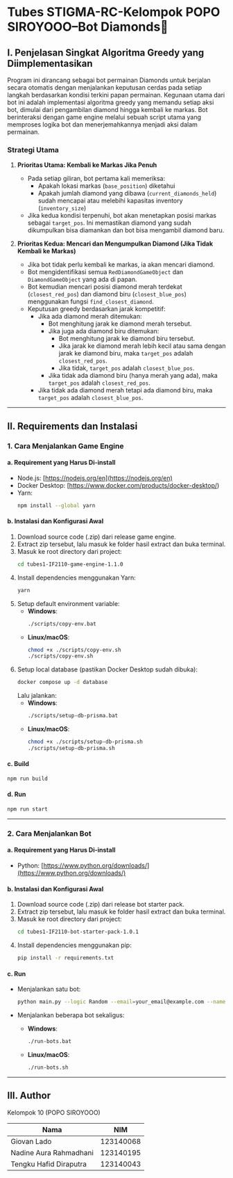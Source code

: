 # Tubes STIGMA-RC-Kelompok POPO SIROYOOO–Bot Diamonds💎

## I. Penjelasan Singkat Algoritma Greedy yang Diimplementasikan

Program ini dirancang sebagai bot permainan Diamonds untuk berjalan secara otomatis dengan menjalankan keputusan cerdas pada setiap langkah berdasarkan kondisi terkini papan permainan. Kegunaan utama dari bot ini adalah implementasi algoritma greedy yang memandu setiap aksi bot, dimulai dari pengambilan diamond hingga kembali ke markas. Bot berinteraksi dengan game engine melalui sebuah script utama yang memproses logika bot dan menerjemahkannya menjadi aksi dalam permainan.

### Strategi Utama

1. **Prioritas Utama: Kembali ke Markas Jika Penuh**
   - Pada setiap giliran, bot pertama kali memeriksa:
     - Apakah lokasi markas (`base_position`) diketahui
     - Apakah jumlah diamond yang dibawa (`current_diamonds_held`) sudah mencapai atau melebihi kapasitas inventory (`inventory_size`)
   - Jika kedua kondisi terpenuhi, bot akan menetapkan posisi markas sebagai `target_pos`. Ini memastikan diamond yang sudah dikumpulkan bisa diamankan dan bot bisa mengambil diamond baru.

2. **Prioritas Kedua: Mencari dan Mengumpulkan Diamond (Jika Tidak Kembali ke Markas)**
   - Jika bot tidak perlu kembali ke markas, ia akan mencari diamond.
   - Bot mengidentifikasi semua `RedDiamondGameObject` dan `DiamondGameObject` yang ada di papan.
   - Bot kemudian mencari posisi diamond merah terdekat (`closest_red_pos`) dan diamond biru (`closest_blue_pos`) menggunakan fungsi `find_closest_diamond`.
   - Keputusan greedy berdasarkan jarak kompetitif:
     - Jika ada diamond merah ditemukan:
       - Bot menghitung jarak ke diamond merah tersebut.
       - Jika juga ada diamond biru ditemukan:
         - Bot menghitung jarak ke diamond biru tersebut.
         - Jika jarak ke diamond merah lebih kecil atau sama dengan jarak ke diamond biru, maka `target_pos` adalah `closest_red_pos`.
         - Jika tidak, `target_pos` adalah `closest_blue_pos`.
       - Jika tidak ada diamond biru (hanya merah yang ada), maka `target_pos` adalah `closest_red_pos`.
     - Jika tidak ada diamond merah tetapi ada diamond biru, maka `target_pos` adalah `closest_blue_pos`.

---

## II. Requirements dan Instalasi

### 1. Cara Menjalankan Game Engine

#### a. Requirement yang Harus Di-install
- Node.js: [https://nodejs.org/en](https://nodejs.org/en)  
- Docker Desktop: [https://www.docker.com/products/docker-desktop/)  
- Yarn:
  ```bash
  npm install --global yarn
  ```

#### b. Instalasi dan Konfigurasi Awal
1. Download source code (.zip) dari release game engine.
2. Extract zip tersebut, lalu masuk ke folder hasil extract dan buka terminal.
3. Masuk ke root directory dari project:
   ```bash
   cd tubes1-IF2110-game-engine-1.1.0
   ```
4. Install dependencies menggunakan Yarn:
   ```bash
   yarn
   ```
5. Setup default environment variable:
   - **Windows**:
     ```bash
     ./scripts/copy-env.bat
     ```
   - **Linux/macOS**:
     ```bash
     chmod +x ./scripts/copy-env.sh
     ./scripts/copy-env.sh
     ```
6. Setup local database (pastikan Docker Desktop sudah dibuka):
   ```bash
   docker compose up -d database
   ```
   Lalu jalankan:
   - **Windows**:
     ```bash
     ./scripts/setup-db-prisma.bat
     ```
   - **Linux/macOS**:
     ```bash
     chmod +x ./scripts/setup-db-prisma.sh
     ./scripts/setup-db-prisma.sh
     ```

#### c. Build
```bash
npm run build
```

#### d. Run
```bash
npm run start
```

---

### 2. Cara Menjalankan Bot

#### a. Requirement yang Harus Di-install
- Python: [https://www.python.org/downloads/](https://www.python.org/downloads/)

#### b. Instalasi dan Konfigurasi Awal
1. Download source code (.zip) dari release bot starter pack.
2. Extract zip tersebut, lalu masuk ke folder hasil extract dan buka terminal.
3. Masuk ke root directory dari project:
   ```bash
   cd tubes1-IF2110-bot-starter-pack-1.0.1
   ```
4. Install dependencies menggunakan pip:
   ```bash
   pip install -r requirements.txt
   ```

#### c. Run

- Menjalankan satu bot:
  ```bash
  python main.py --logic Random --email=your_email@example.com --name=your_name --password=your_password --team etimo
  ```

- Menjalankan beberapa bot sekaligus:
  - **Windows**:
    ```bash
    ./run-bots.bat
    ```
  - **Linux/macOS**:
    ```bash
    ./run-bots.sh
    ```

---

## III. Author

Kelompok 10 (POPO SIROYOOO)

| Nama                      | NIM       | 
| --------------------------| --------- |
| Giovan Lado               | 123140068 | 
| Nadine Aura Rahmadhani    | 123140195 | 
| Tengku Hafid Diraputra    | 123140043 |
